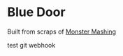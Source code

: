 # Blue Door

Built from scraps of [Monster Mashing](https://github.com/ninjamuffin99/MonsterMashing)

test git webhook